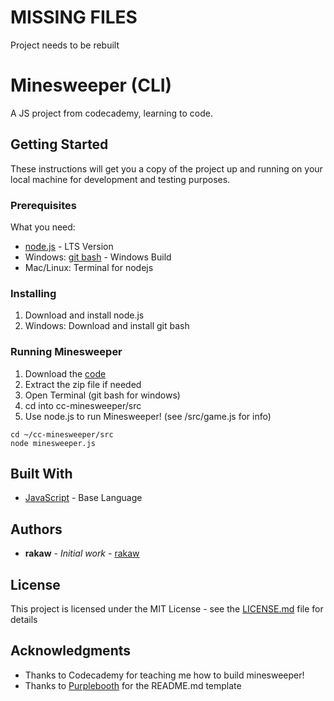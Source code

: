 # MISSING FILES
Project needs to be rebuilt




# Minesweeper (CLI)

A JS project from codecademy, learning to code.

## Getting Started

These instructions will get you a copy of the project up and running on your local machine for development and testing purposes.

### Prerequisites

What you need:
* [node.js](https://nodejs.org/en/) - LTS Version
* Windows: [git bash](https://git-scm.com/download/win) - Windows Build
* Mac/Linux: Terminal for nodejs

### Installing

1. Download and install node.js
2. Windows: Download and install git bash

### Running Minesweeper

1. Download the [code](https://github.com/rakaw/cc-minesweeper)
2. Extract the zip file if needed
3. Open Terminal (git bash for windows)
4. cd into cc-minesweeper/src
5. Use node.js to run Minesweeper! (see /src/game.js for info)

```
cd ~/cc-minesweeper/src
node minesweeper.js

```

## Built With

* [JavaScript](https://www.javascript.com) - Base Language


## Authors

* **rakaw** - *Initial work* - [rakaw](https://github.com/rakaw)

## License

This project is licensed under the MIT License - see the [LICENSE.md](LICENSE.md) file for details

## Acknowledgments

* Thanks to Codecademy for teaching me how to build minesweeper!
* Thanks to [Purplebooth](https://gist.github.com/PurpleBooth/109311bb0361f32d87a2/) for the README.md template
